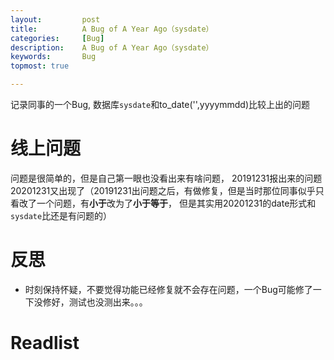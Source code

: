 ```yaml
---
layout:     	post
title:      	A Bug of A Year Ago（sysdate）
categories: 	[Bug]
description:   	A Bug of A Year Ago（sysdate）
keywords: 		Bug
topmost: true

---
```


记录同事的一个Bug, 数据库`sysdate`和to_date('',yyyymmdd)比较上出的问题

# 线上问题

问题是很简单的，但是自己第一眼也没看出来有啥问题， 20191231报出来的问题20201231又出现了（20191231出问题之后，有做修复，但是当时那位同事似乎只看改了一个问题，有**小于**改为了**小于等于**， 但是其实用20201231的date形式和`sysdate`比还是有问题的）

# 反思

- 时刻保持怀疑，不要觉得功能已经修复就不会存在问题，一个Bug可能修了一下没修好，测试也没测出来。。。

# Readlist





